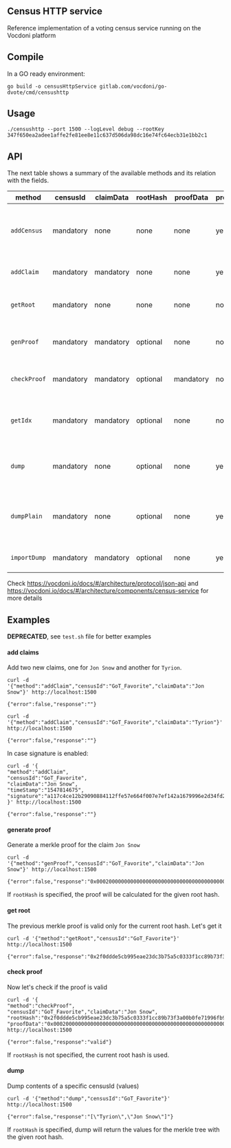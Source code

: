 ## Census HTTP service

Reference implementation of a voting census service running on the Vocdoni platform

## Compile

In a GO ready environment:

```
go build -o censusHttpService gitlab.com/vocdoni/go-dvote/cmd/censushttp
```

## Usage

`./censushttp --port 1500 --logLevel debug --rootKey 347f650ea2adee1affe2fe81ee8e11c637d506da98dc16e74fc64ecb31e1bb2c1`

## API

The next table shows a summary of the available methods and its relation with the fields.

| method     | censusId  | claimData | rootHash | proofData | protected? | description
|------------|-----------|-----------|----------|-----------|------------|------------
| `addCensus`  | mandatory | none      | none     | none      | yes      | adds a new census namespace (new merkle tree)
| `addClaim`   | mandatory | mandatory | none     | none      | yes      | adds a new claim to the merkle tree
| `getRoot`    | mandatory | none      | none     | none      | no       | get the current merkletree root hash
| `genProof`   | mandatory | mandatory | optional | none      | no       | generate the merkle proof for a given claim
| `checkProof` | mandatory | mandatory | optional | mandatory | no       | check a claim and its merkle proof 
| `getIdx`     | mandatory | mandatory | optional | none      | no       | get the merkletree data index of a given claim
| `dump`       | mandatory | none      | optional | none      | yes      | list the contents of the census for a given hash in Hex
| `dumpPlain`  | mandatory | none      | optional | none      | yes      | list the contents of the census (claims as plain strings)
| `importDump` | mandatory | mandatory | optional | none      | yes      | import the claims from a dump



Check https://vocdoni.io/docs/#/architecture/protocol/json-api and 
https://vocdoni.io/docs/#/architecture/components/census-service for more details

## Examples

**DEPRECATED**, see `test.sh` file for better examples

#### add claims

Add two new claims, one for `Jon Snow` and another for `Tyrion`.
```
curl -d '{"method":"addClaim","censusId":"GoT_Favorite","claimData":"Jon Snow"}' http://localhost:1500

{"error":false,"response":""}
```

```
curl -d '{"method":"addClaim","censusId":"GoT_Favorite","claimData":"Tyrion"}' http://localhost:1500

{"error":false,"response":""}
```

In case signature is enabled:

```
curl -d '{
"method":"addClaim",
"censusId":"GoT_Favorite",
"claimData":"Jon Snow", 
"timeStamp":"1547814675",
"signature":"a117c4ce12b29090884112ffe57e664f007e7ef142a1679996e2d34fd2b852fe76966e47932f1e9d3a54610d0f361383afe2d9aab096e15d136c236abb0a0d0e" }' http://localhost:1500

{"error":false,"response":""}
```


#### generate proof

Generate a merkle proof for the claim `Jon Snow`

```
curl -d '{"method":"genProof","censusId":"GoT_Favorite","claimData":"Jon Snow"}' http://localhost:1500

{"error":false,"response":"0x000200000000000000000000000000000000000000000000000000000000000212f8134039730791388a9bd0460f9fbd0757327212a64b3a2b0f0841ce561ee3"}
```

If `rootHash` is specified, the proof will be calculated for the given root hash.

#### get root

The previous merkle proof is valid only for the current root hash. Let's get it

```
curl -d '{"method":"getRoot","censusId":"GoT_Favorite"}' http://localhost:1500

{"error":false,"response":"0x2f0ddde5cb995eae23dc3b75a5c0333f1cc89b73f3a00b0fe71996fb90fef04b"}
```


#### check proof

Now let's check if the proof is valid

```
curl -d '{
"method":"checkProof",
"censusId":"GoT_Favorite","claimData":"Jon Snow",
"rootHash":"0x2f0ddde5cb995eae23dc3b75a5c0333f1cc89b73f3a00b0fe71996fb90fef04b",
"proofData":"0x000200000000000000000000000000000000000000000000000000000000000212f8134039730791388a9bd0460f9fbd0757327212a64b3a2b0f0841ce561ee3"}' http://localhost:1500

{"error":false,"response":"valid"}
```

If `rootHash` is not specified, the current root hash is used.

#### dump

Dump contents of a specific censusId (values)

```
curl -d '{"method":"dump","censusId":"GoT_Favorite"}' http://localhost:1500

{"error":false,"response":"[\"Tyrion\",\"Jon Snow\"]"}
```

If `rootHash` is specified, dump will return the values for the merkle tree with the given root hash.
